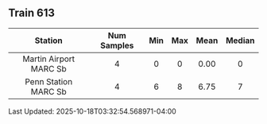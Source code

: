 ## Train 613

| Station | Num Samples | Min | Max | Mean | Median |
| :-----: | :---------: | :-: | :-: | :--: | :----: |
| Martin Airport MARC Sb | 4 | 0 | 0 | 0.00 | 0 |
| Penn Station MARC Sb | 4 | 6 | 8 | 6.75 | 7 |


Last Updated: 2025-10-18T03:32:54.568971-04:00